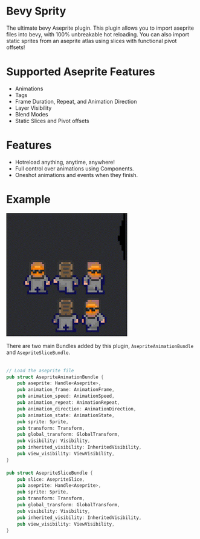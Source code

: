 # Bevy Sprity

The ultimate bevy Aseprite plugin. This plugin allows you to import aseprite files into bevy, with 100% unbreakable
hot reloading. You can also import static sprites from an aseprite atlas using slices with functional pivot offsets!

# Supported Aseprite Features

-   Animations
-   Tags
-   Frame Duration, Repeat, and Animation Direction
-   Layer Visibility
-   Blend Modes
-   Static Slices and Pivot offsets

# Features

-   Hotreload anything, anytime, anywhere!
-   Full control over animations using Components.
-   Oneshot animations and events when they finish.

# Example


![Example](docs/test.gif)

There are two main Bundles added by this plugin, `AsepriteAnimationBundle` and `AsepriteSliceBundle`.

```rust

// Load the aseprite file
pub struct AsepriteAnimationBundle {
    pub aseprite: Handle<Aseprite>,
    pub animation_frame: AnimationFrame,
    pub animation_speed: AnimationSpeed,
    pub animation_repeat: AnimationRepeat,
    pub animation_direction: AnimationDirection,
    pub animation_state: AnimationState,
    pub sprite: Sprite,
    pub transform: Transform,
    pub global_transform: GlobalTransform,
    pub visibility: Visibility,
    pub inherited_visibility: InheritedVisibility,
    pub view_visibility: ViewVisibility,
}

pub struct AsepriteSliceBundle {
    pub slice: AsepriteSlice,
    pub aseprite: Handle<Aseprite>,
    pub sprite: Sprite,
    pub transform: Transform,
    pub global_transform: GlobalTransform,
    pub visibility: Visibility,
    pub inherited_visibility: InheritedVisibility,
    pub view_visibility: ViewVisibility,
}

```
